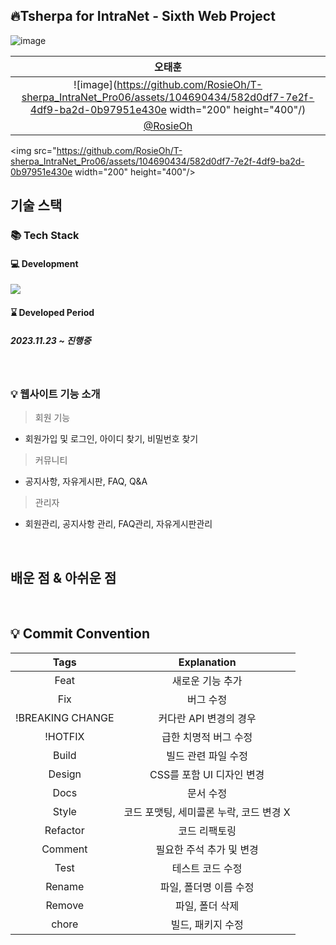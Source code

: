 ## 🔥Tsherpa for IntraNet - Sixth Web Project

<p align="center">

![image](https://github.com/RosieOh/T-sherpa_IntraNet_Pro06/assets/104690434/9e39f9d7-2820-4695-aeeb-edc56891e229)

</p>

|      오태훈                            |                                                       
|:--------------------------------------:|
|![image](https://github.com/RosieOh/T-sherpa_IntraNet_Pro06/assets/104690434/582d0df7-7e2f-4df9-ba2d-0b97951e430e width="200" height="400"/)  | 
| [@RosieOh](https://github.com/rosieoh) |

<img src="https://github.com/RosieOh/T-sherpa_IntraNet_Pro06/assets/104690434/582d0df7-7e2f-4df9-ba2d-0b97951e430e  width="200" height="400"/>

## 기술 스택

### 📚 Tech Stack 
#### 💻 Development
<img src="https://skillicons.dev/icons?i=java,spring,mysql,javascript,jquery,react,express& perline="/>

#### ⌛ Developed Period
##### 2023.11.23 ~ 진행중


<br>

### 💡 웹사이트 기능 소개
> 회원 기능
- 회원가입 및 로그인, 아이디 찾기, 비밀번호 찾기

> 커뮤니티
- 공지사항, 자유게시판, FAQ, Q&A

> 관리자
- 회원관리, 공지사항 관리, FAQ관리, 자유게시판관리
<br>

## 배운 점 & 아쉬운 점

<p align="justify">

</p>

<br>

## 💡 Commit Convention

|       Tags       |               Explanation               |
| :--------------: | :-------------------------------------: |
|       Feat       |            새로운 기능 추가             |
|       Fix        |                버그 수정                |
| !BREAKING CHANGE |         커다란 API 변경의 경우          |
|     !HOTFIX      |          급한 치명적 버그 수정          |
|      Build       |           빌드 관련 파일 수정           |
|      Design      |        CSS를 포함 UI 디자인 변경        |
|       Docs       |                문서 수정                |
|      Style       | 코드 포맷팅, 세미콜론 누락, 코드 변경 X |
|     Refactor     |              코드 리팩토링              |
|     Comment      |        필요한 주석 추가 및 변경         |
|       Test       |            테스트 코드 수정             |
|      Rename      |         파일, 폴더명 이름 수정          |
|      Remove      |             파일, 폴더 삭제             |
|      chore       |            빌드, 패키지 수정            |
